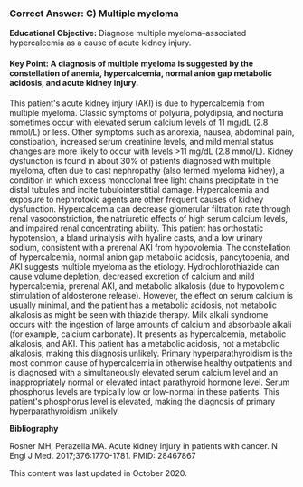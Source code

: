 
### Correct Answer: C) Multiple myeloma 

**Educational Objective:** Diagnose multiple myeloma–associated hypercalcemia as a cause of acute kidney injury.

#### **Key Point:** A diagnosis of multiple myeloma is suggested by the constellation of anemia, hypercalcemia, normal anion gap metabolic acidosis, and acute kidney injury.

This patient's acute kidney injury (AKI) is due to hypercalcemia from multiple myeloma. Classic symptoms of polyuria, polydipsia, and nocturia sometimes occur with elevated serum calcium levels of 11 mg/dL (2.8 mmol/L) or less. Other symptoms such as anorexia, nausea, abdominal pain, constipation, increased serum creatinine levels, and mild mental status changes are more likely to occur with levels >11 mg/dL (2.8 mmol/L). Kidney dysfunction is found in about 30% of patients diagnosed with multiple myeloma, often due to cast nephropathy (also termed myeloma kidney), a condition in which excess monoclonal free light chains precipitate in the distal tubules and incite tubulointerstitial damage. Hypercalcemia and exposure to nephrotoxic agents are other frequent causes of kidney dysfunction. Hypercalcemia can decrease glomerular filtration rate through renal vasoconstriction, the natriuretic effects of high serum calcium levels, and impaired renal concentrating ability. This patient has orthostatic hypotension, a bland urinalysis with hyaline casts, and a low urinary sodium, consistent with a prerenal AKI from hypovolemia. The constellation of hypercalcemia, normal anion gap metabolic acidosis, pancytopenia, and AKI suggests multiple myeloma as the etiology.
Hydrochlorothiazide can cause volume depletion, decreased excretion of calcium and mild hypercalcemia, prerenal AKI, and metabolic alkalosis (due to hypovolemic stimulation of aldosterone release). However, the effect on serum calcium is usually minimal, and the patient has a metabolic acidosis, not metabolic alkalosis as might be seen with thiazide therapy.
Milk alkali syndrome occurs with the ingestion of large amounts of calcium and absorbable alkali (for example, calcium carbonate). It presents as hypercalcemia, metabolic alkalosis, and AKI. This patient has a metabolic acidosis, not a metabolic alkalosis, making this diagnosis unlikely.
Primary hyperparathyroidism is the most common cause of hypercalcemia in otherwise healthy outpatients and is diagnosed with a simultaneously elevated serum calcium level and an inappropriately normal or elevated intact parathyroid hormone level. Serum phosphorus levels are typically low or low-normal in these patients. This patient's phosphorus level is elevated, making the diagnosis of primary hyperparathyroidism unlikely.

**Bibliography**

Rosner MH, Perazella MA. Acute kidney injury in patients with cancer. N Engl J Med. 2017;376:1770-1781. PMID: 28467867

This content was last updated in October 2020.